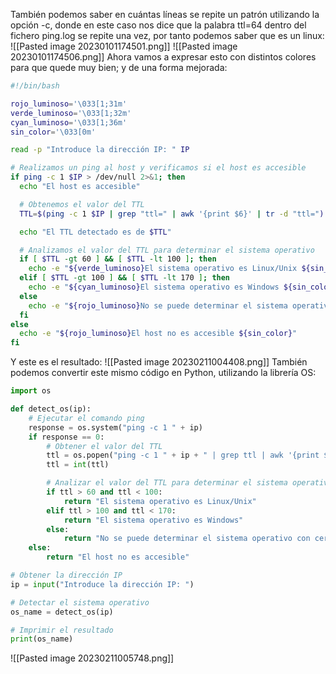 También podemos saber en cuántas líneas se repite un patrón utilizando la opción -c, donde en este caso nos dice que la palabra ttl=64 dentro del fichero ping.log se repite una vez, por tanto podemos saber que es un linux:
![[Pasted image 20230101174501.png]]
![[Pasted image 20230101174506.png]]
Ahora vamos a expresar esto con distintos colores para que quede muy bien; y de una forma mejorada:
```bash
#!/bin/bash

rojo_luminoso='\033[1;31m'
verde_luminoso='\033[1;32m'
cyan_luminoso='\033[1;36m'
sin_color='\033[0m'

read -p "Introduce la dirección IP: " IP

# Realizamos un ping al host y verificamos si el host es accesible
if ping -c 1 $IP > /dev/null 2>&1; then
  echo "El host es accesible"

  # Obtenemos el valor del TTL
  TTL=$(ping -c 1 $IP | grep "ttl=" | awk '{print $6}' | tr -d "ttl=")

  echo "El TTL detectado es de $TTL"

  # Analizamos el valor del TTL para determinar el sistema operativo
  if [ $TTL -gt 60 ] && [ $TTL -lt 100 ]; then
    echo -e "${verde_luminoso}El sistema operativo es Linux/Unix ${sin_color}" #Aquí restauramos el color original.
  elif [ $TTL -gt 100 ] && [ $TTL -lt 170 ]; then
    echo -e "${cyan_luminoso}El sistema operativo es Windows ${sin_color}"
  else
    echo -e "${rojo_luminoso}No se puede determinar el sistema operativo con certeza ${sin_color}"
  fi
else
  echo -e "${rojo_luminoso}El host no es accesible ${sin_color}"
fi
```
Y este es el resultado:
![[Pasted image 20230211004408.png]]
También podemos convertir este mismo código en Python, utilizando la librería OS:
```python
import os

def detect_os(ip):
    # Ejecutar el comando ping
    response = os.system("ping -c 1 " + ip)
    if response == 0:
        # Obtener el valor del TTL
        ttl = os.popen("ping -c 1 " + ip + " | grep ttl | awk '{print $7}' | tr -d 'ttl='").read()
        ttl = int(ttl)

        # Analizar el valor del TTL para determinar el sistema operativo
        if ttl > 60 and ttl < 100:
            return "El sistema operativo es Linux/Unix"
        elif ttl > 100 and ttl < 170:
            return "El sistema operativo es Windows"
        else:
            return "No se puede determinar el sistema operativo con certeza"
    else:
        return "El host no es accesible"

# Obtener la dirección IP
ip = input("Introduce la dirección IP: ")

# Detectar el sistema operativo
os_name = detect_os(ip)

# Imprimir el resultado
print(os_name)
```
![[Pasted image 20230211005748.png]]